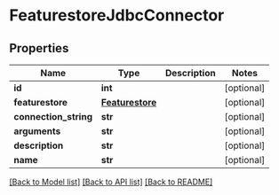 # FeaturestoreJdbcConnector

## Properties
Name | Type | Description | Notes
------------ | ------------- | ------------- | -------------
**id** | **int** |  | [optional] 
**featurestore** | [**Featurestore**](Featurestore.md) |  | [optional] 
**connection_string** | **str** |  | [optional] 
**arguments** | **str** |  | [optional] 
**description** | **str** |  | [optional] 
**name** | **str** |  | [optional] 

[[Back to Model list]](../README.md#documentation-for-models) [[Back to API list]](../README.md#documentation-for-api-endpoints) [[Back to README]](../README.md)

